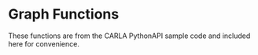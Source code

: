 # Graph Functions

These functions are from the CARLA PythonAPI sample code and included here for convenience.
